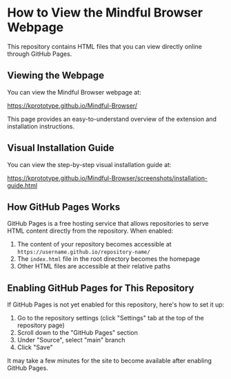 # How to View the Mindful Browser Webpage

This repository contains HTML files that you can view directly online through GitHub Pages.

## Viewing the Webpage

You can view the Mindful Browser webpage at:

https://kprototype.github.io/Mindful-Browser/

This page provides an easy-to-understand overview of the extension and installation instructions.

## Visual Installation Guide

You can view the step-by-step visual installation guide at:

https://kprototype.github.io/Mindful-Browser/screenshots/installation-guide.html

## How GitHub Pages Works

GitHub Pages is a free hosting service that allows repositories to serve HTML content directly from the repository. When enabled:

1. The content of your repository becomes accessible at `https://username.github.io/repository-name/`
2. The `index.html` file in the root directory becomes the homepage
3. Other HTML files are accessible at their relative paths

## Enabling GitHub Pages for This Repository

If GitHub Pages is not yet enabled for this repository, here's how to set it up:

1. Go to the repository settings (click "Settings" tab at the top of the repository page)
2. Scroll down to the "GitHub Pages" section
3. Under "Source", select "main" branch
4. Click "Save"

It may take a few minutes for the site to become available after enabling GitHub Pages.
